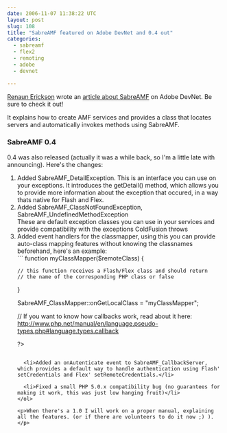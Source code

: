 ```yaml
---
date: 2006-11-07 11:38:22 UTC
layout: post
slug: 108
title: "SabreAMF featured on Adobe DevNet and 0.4 out"
categories:
  - sabreamf
  - flex2
  - remoting
  - adobe
  - devnet

---
```

<p><a href="http://www.renaun.com/blog/">Renaun Erickson</a> wrote an <a href="http://www.adobe.com/devnet/flex/articles/remoteobject_sabreamf.html">article about SabreAMF</a> on Adobe DevNet. Be sure to check it out!</p>

<p>It explains how to create AMF services and provides a class that locates servers and automatically invokes methods using SabreAMF.</p>

<h3>SabreAMF 0.4</h3>

<p>0.4 was also released (actually it was a while back, so I'm a little late with announcing). Here's the changes:</p>

<ol>
  <li>
    Added SabreAMF_DetailException. This is an interface you can use on your exceptions. It introduces the getDetail() method, which allows you to provide more information about the exception that occured, in a way thats native for Flash and Flex.</li>
<li>
    Added SabreAMF_ClassNotFoundException, SabreAMF_UndefinedMethodException<br />
    These are default exception classes you can use in your services and provide compatibility with the exceptions ColdFusion throws</li>
  <li>Added event handlers for the classmapper, using this you can provide auto-class mapping features without knowing the classnames beforehand, here's an example:<br />
    ```
<?php

  function myClassMapper($remoteClass) {

    // this function receives a Flash/Flex class and should return 
    // the name of the corresponding PHP class or false

  }

  SabreAMF_ClassMapper::onGetLocalClass = "myClassMapper";

  // If you want to know how callbacks work, read about it here: http://www.php.net/manual/en/language.pseudo-types.php#language.types.callback

?>
``` </li>
  
  <li>Added an onAutenticate event to SabreAMF_CallbackServer, which provides a default way to handle authentication using Flash' setCredentials and Flex' setRemoteCredentials.</li>
  
  <li>Fixed a small PHP 5.0.x compatibility bug (no guarantees for making it work, this was just low hanging fruit)</li>
</ol>

<p>When there's a 1.0 I will work on a proper manual, explaining all the features. (or if there are volunteers to do it now ;) ).</p>